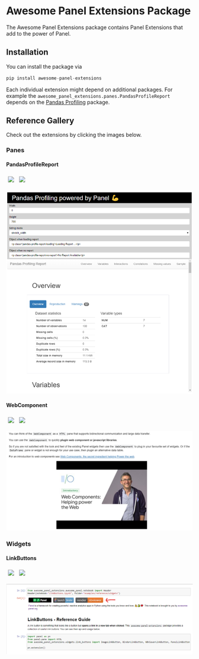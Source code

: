 # Awesome Panel Extensions Package

The Awesome Panel Extensions package contains Panel Extensions that add to the power of Panel.

## Installation

You can install the package via

```python
pip install awesome-panel-extensions
```

Each individual extension might depend on additional packages. For example the `awesome_panel_extensions.panes.PandasProfileReport` depends on the [Pandas Profiling](https://github.com/pandas-profiling/pandas-profiling) package.

## Reference Gallery

Check out the extensions by clicking the images below.

### Panes

#### PandasProfileReport

[<img src="https://mybinder.org/badge_logo.svg" style="height:25px;display:inline;margin:5px">](https://mybinder.org/v2/gh/MarcSkovMadsen/awesome-panel-extensions/master?filepath=examples%2Freference%2Fpanes%2FPandasProfileReport.ipynb) [<img src="https://raw.githubusercontent.com/jupyter/design/master/logos/Badges/nbviewer_badge.svg" style="height:25px;display:inline;margin:5px">](https://nbviewer.jupyter.org/github/MarcSkovMadsen/awesome-panel-extensions/blob/master/examples/reference/panes/PandasProfileReport.ipynb)

[![PandasProfileReport](pandas-profile-report-notebook.png)](https://github.com/MarcSkovMadsen/awesome-panel-extensions/blob/master/examples/reference/panes/PandasProfileReport.ipynb)

#### WebComponent

[<img src="https://mybinder.org/badge_logo.svg" style="height:25px;display:inline;margin:5px">](https://mybinder.org/v2/gh/MarcSkovMadsen/awesome-panel-extensions/master?filepath=examples%2Freference%2Fpanes%2FWebComponent.ipynb) [<img src="https://raw.githubusercontent.com/jupyter/design/master/logos/Badges/nbviewer_badge.svg" style="height:25px;display:inline;margin:5px">](https://nbviewer.jupyter.org/github/MarcSkovMadsen/awesome-panel-extensions/blob/master/examples/reference/panes/WebComponent.ipynb)

[![WebComponent](web-component-notebook.png)](https://mybinder.org/v2/gh/marcskovmadsen/awesome-panel-extensions/master?filepath=examples%2Freference%2Fpanes%2FWebComponent.ipynb)

### Widgets

#### LinkButtons

[<img src="https://mybinder.org/badge_logo.svg" style="height:25px;display:inline;margin:5px">](https://mybinder.org/v2/gh/MarcSkovMadsen/awesome-panel-extensions/master?filepath=examples%2Freference%2Fwidgets%2FLinkButtons.ipynb) [<img src="https://raw.githubusercontent.com/jupyter/design/master/logos/Badges/nbviewer_badge.svg" style="height:25px;display:inline;margin:5px">](https://nbviewer.jupyter.org/github/MarcSkovMadsen/awesome-panel-extensions/blob/master/examples/reference/widgets/Linkbuttons.ipynb)

[![LinkButtons](link_buttons.png)](https://mybinder.org/v2/gh/marcskovmadsen/awesome-panel-extensions/master?filepath=examples%2Freference%2Fwidgets%2FLinkButtons.ipynb)